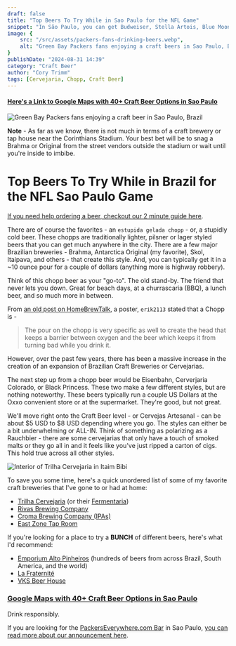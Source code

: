 ```yaml
---
draft: false
title: "Top Beers To Try While in Sao Paulo for the NFL Game"
snippet: "In São Paulo, you can get Budweiser, Stella Artois, Blue Moon, Pabst, and even Lagunitas. But São Paulo has a budding craft brewery scene. This post aims to highlight a few of our favorite places and breweries to have one."
image: {
    src: "/src/assets/packers-fans-drinking-beers.webp",
    alt: "Green Bay Packers fans enjoying a craft beers in Sao Paulo, Brazil"
}
publishDate: "2024-08-31 14:39"
category: "Craft Beer"
author: "Cory Trimm"
tags: [Cervejaria, Chopp, Craft Beer]
---
```


#### [Here's a Link to Google Maps with 40+ Craft Beer Options in Sao Paulo](https://maps.app.goo.gl/9fSNUafi48tqup1D6)

![Green Bay Packers fans enjoying a craft beer in Sao Paulo, Brazil](../../assets/packers-fans-drinking-beers.webp)

**Note** - As far as we know, there is not much in terms of a craft brewery or tap house near the Corinthians Stadium. Your best bet will be to snag a Brahma or Original from the street vendors outside the stadium or wait until you're inside to imbibe.

# Top Beers To Try While in Brazil for the NFL Sao Paulo Game

[If you need help ordering a beer, checkout our 2 minute guide here](/blog/how-to-order-a-beer-in-portuguese/).

There are of course the favorites - an `estupida gelada chopp` - or, a stupidly cold beer. These chopps are traditionally lighter, pilsner or lager styled beers that you can get much anywhere in the city. There are a few major Brazilian breweries - Brahma, Antarctica Original (my favorite), Skol, Itaipava, and others - that create this style. And, you can typically get it in a ~10 ounce pour for a couple of dollars (anything more is highway robbery).

Think of this chopp beer as your "go-to". The old stand-by. The friend that never lets you down. Great for beach days, at a churrascaria (BBQ), a lunch beer, and so much more in between.

From [an old post on HomeBrewTalk](https://www.homebrewtalk.com/threads/brazilian-chopp-beer.121966/), a poster, `erik2113` stated that a Chopp is - 
> The pour on the chopp is very specific as well to create the head that keeps a barrier between oxygen and the beer which keeps it from turning bad while you drink it.

However, over the past few years, there has been a massive increase in the creation of an expansion of Brazilian Craft Breweries or Cervejarias.

The next step up from a chopp beer would be Eisenbahn,  Cerverjaria Colorado, or Black Princess. These two make a few different styles, but are nothing noteworthy. These beers typically run a couple US Dollars at the Oxxo convenient store or at the supermarket. They're good, but not great.

We'll move right onto the Craft Beer level - or Cervejas Artesanal - can be about $5 USD to $8 USD depending where you go. The styles can either be a bit underwhelming or ALL-IN. Think of something as polarizing as a Rauchbier - there are some cervejarias that only have a touch of smoked malts or they go all in and it feels like you've just ripped a carton of cigs. This hold true across all other styles.

![Interior of Trilha Cervejaria in Itaim Bibi](../../assets/trilha.jpg)

To save you some time, here's a quick unordered list of some of my favorite craft breweries that I've gone to or had at home:
- [Trilha Cervejaria](https://maps.app.goo.gl/nSVREYYKco8cPLsP6) (or their [Fermentaria](https://maps.app.goo.gl/fo7dPTg256xHUFP4A))
- [Rivas Brewing Company](https://maps.app.goo.gl/tfwjx14hFmnx7R4Z6)
- [Croma Brewing Company (IPAs)](https://maps.app.goo.gl/WcSPm4ma3owF1ia28)
- [East Zone Tap Room](https://maps.app.goo.gl/VYEA2hQW4zC5bwbV7)

If you're looking for a place to try a **BUNCH** of different beers, here's what I'd recommend:
- [Emporium Alto Pinheiros](https://maps.app.goo.gl/u6bBygpc6dHh1oT2A) (hundreds of beers from across Brazil, South America, and the world)
- [La Fraternité](https://maps.app.goo.gl/mucdeX6xX3WiTqtF7)
- [VKS Beer House](https://maps.app.goo.gl/fqca2SJZryNpC2cW6)

### [Google Maps with 40+ Craft Beer Options in Sao Paulo](https://maps.app.goo.gl/9fSNUafi48tqup1D6)

Drink responsibly.

If you are looking for the [PackersEverywhere.com Bar](https://www.packerseverywhere.com/find-a-bar/bar-details/Index?id=dade858a-fa8f-6ce3-be09-ff000095b832) in Sao Paulo, [you can read more about our announcement here](/blog/announcing-omalleys-as-the-packers-everywhere-bar/).
